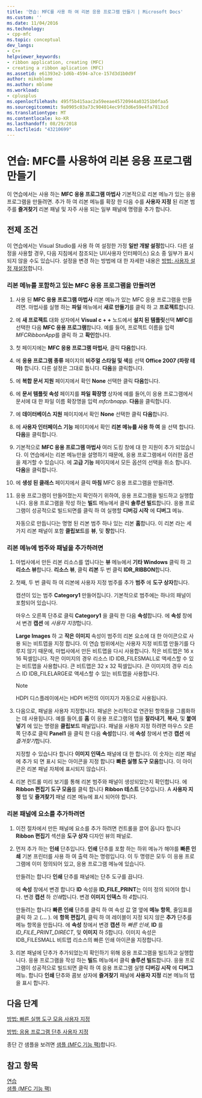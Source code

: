 ```yaml
---
title: '연습: MFC를 사용 하 여 리본 응용 프로그램 만들기 | Microsoft Docs'
ms.custom: ''
ms.date: 11/04/2016
ms.technology:
- cpp-mfc
ms.topic: conceptual
dev_langs:
- C++
helpviewer_keywords:
- ribbon application, creating (MFC)
- creating a ribbon aplication (MFC)
ms.assetid: e61393e2-1d6b-4594-a7ce-157d3d1b0d9f
author: mikeblome
ms.author: mblome
ms.workload:
- cplusplus
ms.openlocfilehash: 495f5b415aac2a59eeae45720944a03251b0faa5
ms.sourcegitcommit: 9a0905c03a73c904014ec9fd3d6e59e4fa7813cd
ms.translationtype: MT
ms.contentlocale: ko-KR
ms.lasthandoff: 08/29/2018
ms.locfileid: "43210699"
---
```

# <a name="walkthrough-creating-a-ribbon-application-by-using-mfc"></a>연습: MFC를 사용하여 리본 응용 프로그램 만들기
이 연습에서는 사용 하는 **MFC 응용 프로그램 마법사** 기본적으로 리본 메뉴가 있는 응용 프로그램을 만들려면. 추가 하 여 리본 메뉴를 확장 한 다음 수를 **사용자 지정** 된 리본 범주를 **즐겨찾기** 리본 패널 및 자주 사용 되는 일부 패널에 명령을 추가 합니다.  
  
## <a name="prerequisites"></a>전제 조건  
 이 연습에서는 Visual Studio를 사용 하 여 설정한 가정 **일반 개발 설정**합니다. 다른 설정을 사용할 경우, 다음 지침에서 참조되는 UI(사용자 인터페이스) 요소 중 일부가 표시되지 않을 수도 있습니다. 설정을 변경 하는 방법에 대 한 자세한 내용은 [방법: 사용자 설정 재설정](https://msdn.microsoft.com/c95c51be-e609-4769-abba-65e6beedec76)합니다.  
  
### <a name="to-create-an-mfc-application-that-has-a-ribbon"></a>리본 메뉴를 포함하고 있는 MFC 응용 프로그램을 만들려면  
  
1.  사용 된 **MFC 응용 프로그램 마법사** 리본 메뉴가 있는 MFC 응용 프로그램을 만들려면. 마법사를 실행 하는 **파일** 메뉴에서 **새로 만들기**를 클릭 하 고 **프로젝트**합니다.  
  
2.  에 **새 프로젝트** 대화 상자에서 **Visual c + +** 노드에서 **설치 된 템플릿**선택 **MFC**를 선택한 다음  **MFC 응용 프로그램**합니다. 예를 들어, 프로젝트 이름을 입력 *MFCRibbonApp*를 클릭 하 고 **확인**합니다.  
  
3.  첫 페이지에는 **MFC 응용 프로그램 마법사**, 클릭 **다음**합니다.  
  
4.  에 **응용 프로그램 종류** 페이지의 **비주얼 스타일 및 색**를 선택 **Office 2007 (파랑 테마)** 합니다. 다른 설정은 그대로 둡니다. **다음**을 클릭합니다.  
  
5.  에 **복합 문서 지원** 페이지에서 확인 **None** 선택한 클릭 **다음**합니다.  
  
6.  에 **문서 템플릿 속성** 페이지를 **파일 확장명** 상자에 예를 들어,이 응용 프로그램에서 문서에 대 한 파일 이름 확장명을 입력 *mfcrbnapp*. **다음**을 클릭합니다.  
  
7.  에 **데이터베이스 지원** 페이지에서 확인 **None** 선택한 클릭 **다음**합니다.  
  
8.  에 **사용자 인터페이스 기능** 페이지에서 확인 **리본 메뉴를 사용 하 여** 을 선택 합니다. **다음**을 클릭합니다.  
  
9. 기본적으로 **MFC 응용 프로그램 마법사** 여러 도킹 창에 대 한 지원이 추가 되었습니다. 이 연습에서는 리본 메뉴만을 설명하기 때문에, 응용 프로그램에서 이러한 옵션을 제거할 수 있습니다. 에 **고급 기능** 페이지에서 모든 옵션의 선택을 취소 합니다. **다음**을 클릭합니다.  
  
10. 에 **생성 된 클래스** 페이지에서 클릭 **마침** MFC 응용 프로그램을 만들려면.  
  
11. 응용 프로그램이 만들어졌는지 확인하기 위하여, 응용 프로그램을 빌드하고 실행합니다. 응용 프로그램을 작성 하는 **빌드** 메뉴에서 클릭 **솔루션 빌드**합니다. 응용 프로그램이 성공적으로 빌드되면를 클릭 하 여 실행할 **디버깅 시작** 에 **디버그** 메뉴.  
  
     자동으로 만듭니다는 명명 된 리본 범주 하나 있는 리본 **홈**합니다. 이 리본 라는 세 가지 리본 패널이 포함 **클립보드**를 **뷰**, 및 **창**합니다.  
  
### <a name="to-add-a-category-and-panel-to-the-ribbon"></a>리본 메뉴에 범주와 패널을 추가하려면  
  
1.  마법사에서 만든 리본 리소스를 엽니다는 **뷰** 메뉴에서 **기타 Windows** 클릭 하 고 **리소스 뷰**합니다. **리소스 뷰**, 클릭 **리본** 두 번 클릭 **IDR_RIBBON**합니다.  
  
2.  첫째, 두 번 클릭 하 여 리본에 사용자 지정 범주를 추가 **범주** 에 **도구 상자**합니다.  
  
     캡션이 있는 범주 **Category1** 만들어집니다. 기본적으로 범주에는 하나의 패널이 포함되어 있습니다.  
  
     마우스 오른쪽 단추로 클릭 **Category1** 을 클릭 한 다음 **속성**합니다. 에 **속성** 창에서 변경 **캡션** 에 *사용자 지정*합니다.  
  
     **Large Images** 하 고 **작은 이미지** 속성이 범주의 리본 요소에 대 한 아이콘으로 사용 되는 비트맵을 지정 합니다. 이 연습 범위에서는 사용자 지정 비트맵 만들기를 다루지 않기 때문에, 마법사에서 만든 비트맵을 다시 사용합니다. 작은 비트맵은 16 x 16 픽셀입니다. 작은 이미지의 경우 리소스 ID IDB_FILESMALL로 액세스할 수 있는 비트맵을 사용합니다. 큰 비트맵은 32 x 32 픽셀입니다. 큰 이미지의 경우 리소스 ID IDB_FILELARGE로 액세스할 수 있는 비트맵을 사용합니다.  
  
    > [!NOTE]
    >  HDPI 디스플레이에서는 HDPI 버전의 이미지가 자동으로 사용됩니다.  
  
3.  다음으로, 패널을 사용자 지정합니다. 패널은 논리적으로 연관된 항목들을 그룹화하는 데 사용됩니다. 예를 들어,를 **홈** 이 응용 프로그램의 탭을 **잘라내기**, **복사**, 및 **붙여넣기** 에 있는 명령을  **클립보드** 패널입니다. 패널을 사용자 지정 하려면 마우스 오른쪽 단추로 클릭 **Panel1** 을 클릭 한 다음 **속성**합니다. 에 **속성** 창에서 변경 **캡션** 에 *즐겨찾기*합니다.  
  
     지정할 수 있습니다 합니다 **이미지 인덱스** 패널에 대 한 합니다. 이 숫자는 리본 패널에 추가 되 면 표시 되는 아이콘을 지정 합니다 **빠른 실행 도구 모음**합니다. 이 아이콘은 리본 패널 자체에 표시되지 않습니다.  
  
4.  리본 컨트롤 미리 보기를 통해 리본 범주와 패널이 생성되었는지 확인합니다. 에 **Ribbon 편집기 도구 모음**를 클릭 합니다 **Ribbon 테스트** 단추입니다. A **사용자 지정** 탭 및 **즐겨찾기** 패널 리본 메뉴에 표시 되어야 합니다.  
  
### <a name="to-add-elements-to-the-ribbon-panels"></a>리본 패널에 요소를 추가하려면  
  
1.  이전 절차에서 만든 패널에 요소를 추가 하려면 컨트롤을 끌어 옵니다 합니다 **Ribbon 편집기** 섹션을 **도구 상자** 디자인 뷰의 패널로.  
  
2.  먼저 추가 하는 **인쇄** 단추입니다. **인쇄** 단추를 포함 하는 하위 메뉴가 해야를 **빠른 인쇄** 기본 프린터를 사용 하 여 출력 하는 명령입니다. 이 두 명령은 모두 이 응용 프로그램에 이미 정의되어 있고, 응용 프로그램 메뉴에 있습니다.  
  
     만들려는 합니다 **인쇄** 단추를 패널에는 단추 도구를 끕니다.  
  
     에 **속성** 창에서 변경 합니다 **ID** 속성을 **ID_FILE_PRINT**는 이미 정의 되어야 합니다. 변경 **캡션** 하 *인쇄*합니다. 변경 **이미지 인덱스** 하 *4*합니다.  
  
     만들려는 합니다 **빠른 인쇄** 단추를 클릭 하 여 속성 값 열 옆에 **메뉴 항목**, 줄임표를 클릭 하 고 (**...** ). 에 **항목 편집기**, 클릭 하 여 레이블이 지정 되지 않은 **추가** 단추를 메뉴 항목을 만듭니다. 에 **속성** 창에서 변경 **캡션** 하 *빠른 인쇄*, **ID** 를 *ID_FILE_PRINT_DIRECT*, 및 **이미지** 하 *5*합니다. 이미지 속성은 IDB_FILESMALL 비트맵 리소스의 빠른 인쇄 아이콘을 지정합니다.  
  
3.  리본 패널에 단추가 추가되었는지 확인하기 위해 응용 프로그램을 빌드하고 실행합니다. 응용 프로그램을 작성 하는 **빌드** 메뉴에서 클릭 **솔루션 빌드**합니다. 응용 프로그램이 성공적으로 빌드되면 클릭 하 여 응용 프로그램 실행 **디버깅 시작** 에 **디버그** 메뉴. 합니다 **인쇄** 단추와 콤보 상자에 **즐겨찾기** 패널에 **사용자 지정** 리본 메뉴의 탭을 표시 합니다.  
  
## <a name="next-steps"></a>다음 단계  
 [방법: 빠른 실행 도구 모음 사용자 지정](../mfc/how-to-customize-the-quick-access-toolbar.md)  
  
 [방법: 응용 프로그램 단추 사용자 지정](../mfc/how-to-customize-the-application-button.md)  
  
 종단 간 샘플을 보려면 [샘플 (MFC 기능 팩)](../visual-cpp-samples.md)합니다.  
  
## <a name="see-also"></a>참고 항목  
 [연습](../mfc/walkthroughs-mfc.md)   
 [샘플 (MFC 기능 팩)](../visual-cpp-samples.md)


